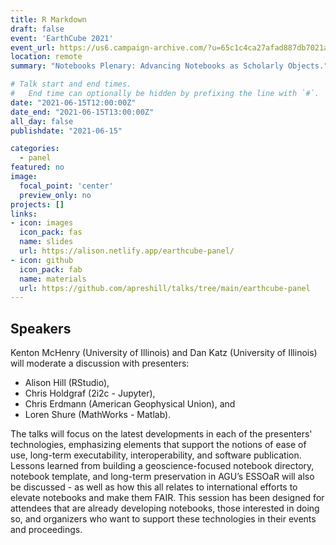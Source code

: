 ```yaml
---
title: R Markdown
draft: false
event: 'EarthCube 2021'
event_url: https://us6.campaign-archive.com/?u=65c1c4ca27afad887db7021ab&id=86199d54c9
location: remote
summary: "Notebooks Plenary: Advancing Notebooks as Scholarly Objects."

# Talk start and end times.
#   End time can optionally be hidden by prefixing the line with `#`.
date: "2021-06-15T12:00:00Z"
date_end: "2021-06-15T13:00:00Z"
all_day: false
publishdate: "2021-06-15"

categories:
  - panel
featured: no
image:
  focal_point: 'center'
  preview_only: no
projects: []
links:
- icon: images
  icon_pack: fas
  name: slides
  url: https://alison.netlify.app/earthcube-panel/
- icon: github
  icon_pack: fab
  name: materials
  url: https://github.com/apreshill/talks/tree/main/earthcube-panel
---
```


## Speakers

Kenton McHenry (University of Illinois) and Dan Katz (University of Illinois) will moderate a discussion with presenters:

- Alison Hill (RStudio), 
- Chris Holdgraf (2i2c - Jupyter), 
- Chris Erdmann (American Geophysical Union), and 
- Loren Shure (MathWorks - Matlab). 

The talks will focus on the latest developments in each of the presenters' technologies, emphasizing elements that support the notions of ease of use, long-term executability, interoperability, and software publication. Lessons learned from building a geoscience-focused notebook directory,  notebook template, and long-term preservation in AGU’s ESSOaR will also be discussed - as well as how this all relates to international efforts to elevate notebooks and make them FAIR. This session has been designed for attendees that are already developing notebooks, those interested in doing so, and organizers who want to support these technologies in their events and proceedings.


